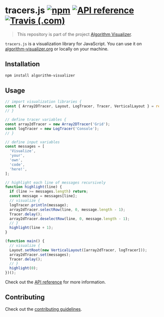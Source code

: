 # tracers.js [![npm](https://img.shields.io/npm/v/algorithm-visualizer.svg?style=flat-square)](https://www.npmjs.com/package/algorithm-visualizer) [![API reference](https://img.shields.io/badge/documentation-js-red.svg?style=flat-square)](https://algorithm-visualizer.github.io/tracers.js/) [![Travis (.com)](https://img.shields.io/travis/com/algorithm-visualizer/tracers.js.svg?style=flat-square)](https://travis-ci.com/algorithm-visualizer/tracers.js)

> This repository is part of the project [Algorithm Visualizer](https://github.com/algorithm-visualizer).

`tracers.js` is a visualization library for JavaScript.
You can use it on [algorithm-visualizer.org](https://algorithm-visualizer.org/) or locally on your machine.

## Installation

```bash
npm install algorithm-visualizer
```

## Usage

```js
// import visualization libraries {
const { Array2DTracer, Layout, LogTracer, Tracer, VerticalLayout } = require('algorithm-visualizer');
// }

// define tracer variables {
const array2dTracer = new Array2DTracer('Grid');
const logTracer = new LogTracer('Console');
// }

// define input variables
const messages = [
  'Visualize',
  'your',
  'own',
  'code',
  'here!',
];

// highlight each line of messages recursively
function highlight(line) {
  if (line >= messages.length) return;
  const message = messages[line];
  // visualize {
  logTracer.println(message);
  array2dTracer.selectRow(line, 0, message.length - 1);
  Tracer.delay();
  array2dTracer.deselectRow(line, 0, message.length - 1);
  // }
  highlight(line + 1);
}

(function main() {
  // visualize {
  Layout.setRoot(new VerticalLayout([array2dTracer, logTracer]));
  array2dTracer.set(messages);
  Tracer.delay();
  // }
  highlight(0);
})();
```

Check out the [API reference](https://algorithm-visualizer.github.io/tracers.js/) for more information.

## Contributing

Check out the [contributing guidelines](https://github.com/algorithm-visualizer/tracers.js/blob/master/CONTRIBUTING.md).
